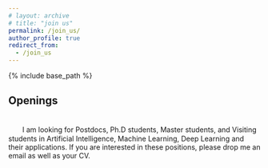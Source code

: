 ```yaml
---
# layout: archive
# title: "join us"
permalink: /join_us/
author_profile: true
redirect_from:
  - /join_us
---
```


{% include base_path %}

Openings
----------
<br />
　　I am looking for Postdocs, Ph.D students, Master students, and Visiting students in Artificial Intelligence, Machine Learning, Deep Learning and their applications. If you are interested in these positions, please drop me an email as well as your CV.


